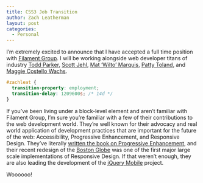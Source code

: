 ```yaml
---
title: CSS3 Job Transition
author: Zach Leatherman
layout: post
categories:
  - Personal
---
```


I’m extremely excited to announce that I have accepted a full time position with [Filament Group][1]. I will be working alongside web developer titans of industry [Todd Parker][2], [Scott Jehl][3], [Mat ‘Wilto’ Marquis][4], [Patty Toland][5], and [Maggie Costello Wachs][6].

``` css
#zachleat {
  transition-property: employment;
  transition-delay: 1209600s; /* 14d */
}
```

If you’ve been living under a block-level element and aren’t familiar with Filament Group, I’m sure you’re familiar with a few of their contributions to the web development world. They’re well known for their advocacy and real world application of development practices that are important for the future of the web: Accessibility, Progressive Enhancement, and Responsive Design. They’ve literally [written the book on Progressive Enhancement][7], and their recent redesign of the [Boston Globe][8] was one of the first major large scale implementations of Responsive Design. If that weren’t enough, they are also leading the development of the [jQuery Mobile][9] project.

Woooooo!

 [1]: http://filamentgroup.com/
 [2]: http://twitter.com/toddmparker
 [3]: http://twitter.com/scottjehl
 [4]: http://twitter.com/wilto
 [5]: http://twitter.com/pattytoland
 [6]: http://twitter.com/maggiewachs
 [7]: http://filamentgroup.com/dwpe/
 [8]: http://bostonglobe.com/
 [9]: http://jquerymobile.com/
